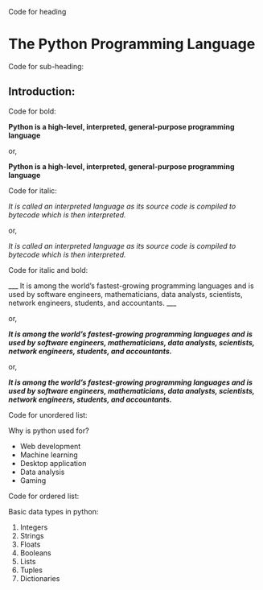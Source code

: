 
Code for heading
# The Python Programming Language

Code for sub-heading:
## Introduction:

Code for bold:

__Python is a high-level, interpreted, general-purpose programming language__

or,

**Python is a high-level, interpreted, general-purpose programming language**

Code for italic:

_It is called an interpreted language as its source code is compiled to bytecode which is then interpreted._

or,

*It is called an interpreted language as its source code is compiled to bytecode which is then interpreted.*

Code for italic and bold:

___ It is among the world’s fastest-growing programming languages and is used by software engineers, mathematicians, data analysts, scientists, network engineers, students, and accountants. ___

or,

*__It is among the world’s fastest-growing programming languages and is used by software engineers, mathematicians, data analysts, scientists, network engineers, students, and accountants.__*

or,

***It is among the world’s fastest-growing programming languages and is used by software engineers, mathematicians, data analysts, scientists, network engineers, students, and accountants.***

Code for unordered list:

Why is python used for?
* Web development
* Machine learning
* Desktop application
* Data analysis
* Gaming

Code for ordered list:

Basic data types in python:
1. Integers
2. Strings
3. Floats
4. Booleans
5. Lists
6. Tuples
7. Dictionaries
   

